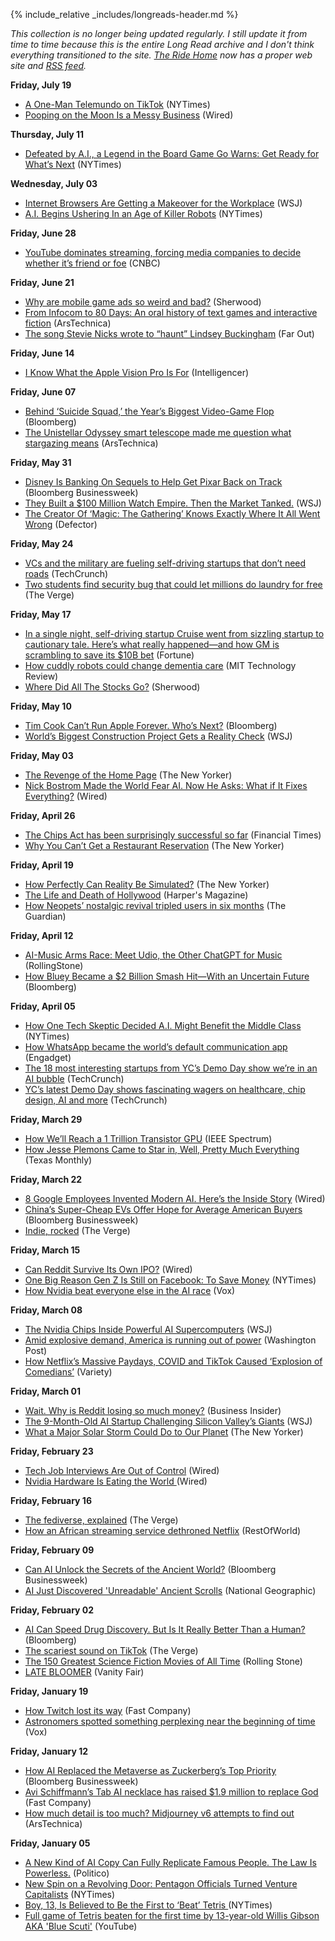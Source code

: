 {% include_relative _includes/longreads-header.md %}

_This collection is no longer being updated regularly. I still update it from time to time because this is the entire Long Read archive and I don't think everything transitioned to the site. [The Ride Home](https://www.ridehome.info/podcast/techmeme-ride-home/) now has a proper web site and [RSS feed](https://feedly.com/i/subscription/feed/https://www.ridehome.info/rss/)._

**Friday, July 19**
  * [A One-Man Telemundo on TikTok](https://www.nytimes.com/2024/07/18/business/media/carlos-espina-tiktok.html) (NYTimes)
  * [Pooping on the Moon Is a Messy Business](https://www.wired.com/story/pooping-on-the-moon-is-a-messy-business/?src=longreads) (Wired)


**Thursday, July 11**
  * [Defeated by A.I., a Legend in the Board Game Go Warns: Get Ready for What’s Next](https://www.nytimes.com/2024/07/10/world/asia/lee-saedol-go-ai.html?unlocked_article_code=1.6E0.Smcj.6TwLgduwyprp&smid=url-share) (NYTimes)

**Wednesday, July 03**
  * [Internet Browsers Are Getting a Makeover for the Workplace](https://www.wsj.com/articles/internet-browsers-are-getting-a-makeover-for-the-workplace-effb343a) (WSJ)
  * [A.I. Begins Ushering In an Age of Killer Robots](https://www.nytimes.com/2024/07/02/technology/ukraine-war-ai-weapons.html) (NYTimes)


**Friday, June 28**
  * [YouTube dominates streaming, forcing media companies to decide whether it’s friend or foe](https://www.cnbc.com/2024/06/26/youtube-streaming-dominance-media-strategy.html) (CNBC)


**Friday, June 21**
  * [Why are mobile game ads so weird and bad?](https://sherwood.news/business/mobile-game-ads-industry-fake-misleading/) (Sherwood)
  * [From Infocom to 80 Days: An oral history of text games and interactive fiction](https://arstechnica.com/gaming/2024/06/from-infocom-to-80-days-an-oral-history-of-text-games-and-interactive-fiction/) (ArsTechnica)
  * [The song Stevie Nicks wrote to “haunt” Lindsey Buckingham](https://faroutmagazine.co.uk/song-stevie-nicks-wrote-haunt-lindsey-buckingham/) (Far Out)


**Friday, June 14**
  * [I Know What the Apple Vision Pro Is For](https://nymag.com/intelligencer/article/apple-vision-pro-disabled-users.html) (Intelligencer)


**Friday, June 07**
  * [Behind ‘Suicide Squad,’ the Year’s Biggest Video-Game Flop](https://www.bloomberg.com/news/articles/2024-06-06/-suicide-squad-warner-bros-s-200-million-flop-haunts-the-gaming-industry?sref=Szq5ylDR) (Bloomberg)
  * [The Unistellar Odyssey smart telescope made me question what stargazing means](https://arstechnica.com/gadgets/2024/05/the-unistellar-odyssey-smart-telescope-made-me-question-what-stargazing-means/) (ArsTechnica)


**Friday, May 31**
  * [Disney Is Banking On Sequels to Help Get Pixar Back on Track](https://www.bloomberg.com/news/features/2024-05-30/disney-s-inside-out-2-could-hold-key-to-pixar-restoring-movie-magic?sref=Szq5ylDR) (Bloomberg Businessweek)
  * [They Built a $100 Million Watch Empire. Then the Market Tanked.](https://www.wsj.com/style/fashion/hodinkee-luxury-watches-ben-clymer-b4078322?st=olcgu8j8rwldbgq) (WSJ)
  * [The Creator Of ‘Magic: The Gathering’ Knows Exactly Where It All Went Wrong](https://defector.com/the-creator-of-magic-the-gathering-knows-exactly-where-it-all-went-wrong?src=longreads) (Defector)


**Friday, May 24**
  * [VCs and the military are fueling self-driving startups that don’t need roads](https://techcrunch.com/2024/05/18/vcs-and-the-military-are-fueling-self-driving-startups-that-dont-need-roads/?guccounter=2) (TechCrunch)
  * [Two students find security bug that could let millions do laundry for free](https://www.theverge.com/2024/5/19/24160383/students-security-bug-laundry-machines-csc-serviceworks) (The Verge)


**Friday, May 17**
  * [In a single night, self-driving startup Cruise went from sizzling startup to cautionary tale. Here’s what really happened—and how GM is scrambling to save its $10B bet](https://fortune.com/2024/05/16/inside-gm-cruise-self-driving-car-accident-san-francisco-what-really-happened/) (Fortune)
  * [How cuddly robots could change dementia care](https://www.technologyreview.com/2024/05/17/1092604/how-cuddly-robots-could-change-dementia-care/) (MIT Technology Review)
  * [Where Did All The Stocks Go?](https://sherwood.news/markets/the-number-of-public-companies-has-fallen-fast/) (Sherwood)


**Friday, May 10**
  * [Tim Cook Can’t Run Apple Forever. Who’s Next?](https://www.bloomberg.com/news/articles/2024-05-08/apple-s-next-ceo-list-of-aapl-insiders-who-could-succeed-tim-cook?sref=Szq5ylDR) (Bloomberg)
  * [World’s Biggest Construction Project Gets a Reality Check](https://www.wsj.com/world/middle-east/saudi-arabia-neom-line-construction-99b3f54f?st=xau0iqz7et8ltyr) (WSJ)


**Friday, May 03**
  * [The Revenge of the Home Page](https://www.newyorker.com/culture/infinite-scroll/the-revenge-of-the-home-page) (The New Yorker)
  * [Nick Bostrom Made the World Fear AI. Now He Asks: What if It Fixes Everything?](https://www.wired.com/story/nick-bostrom-fear-ai-fix-everything/) (Wired)


**Friday, April 26**
  * [The Chips Act has been surprisingly successful so far](https://www.ft.com/content/26756186-99e5-448f-a451-f5e307b13723) (Financial Times)
  * [Why You Can’t Get a Restaurant Reservation](https://www.newyorker.com/news/our-local-correspondents/why-you-cant-get-a-restaurant-reservation) (The New Yorker)


**Friday, April 19**
  * [How Perfectly Can Reality Be Simulated?](https://www.newyorker.com/magazine/2024/04/22/can-the-world-be-simulated) (The New Yorker)
  * [The Life and Death of Hollywood](https://harpers.org/archive/2024/05/the-life-and-death-of-hollywood-daniel-bessner/) (Harper's Magazine)
  * [How Neopets’ nostalgic revival tripled users in six months](https://www.theguardian.com/technology/2024/apr/14/neopets-revival-millennial-gaming-nostalgia) (The Guardian)

**Friday, April 12**
  * [AI-Music Arms Race: Meet Udio, the Other ChatGPT for Music](https://www.rollingstone.com/music/music-features/udio-ai-music-chatgpt-suno-1235001675/) (RollingStone)
  * [How Bluey Became a $2 Billion Smash Hit—With an Uncertain Future](https://www.bloomberg.com/news/features/2024-04-03/is-bluey-ending-disney-s-worried-biggest-kids-show-ever-is-at-risk?sref=Szq5ylDR) (Bloomberg)

**Friday, April 05**
  * [How One Tech Skeptic Decided A.I. Might Benefit the Middle Class](https://www.nytimes.com/2024/04/01/business/ai-tech-economy.html?ugrp=m&unlocked_article_code=1.hU0.psTo.3HJSiNTViRa2&smid=url-share) (NYTimes)
  * [How WhatsApp became the world’s default communication app](https://www.engadget.com/how-whatsapp-became-the-worlds-default-communication-app-144520113.html?guccounter=1) (Engadget)
  * [The 18 most interesting startups from YC’s Demo Day show we’re in an AI bubble](https://techcrunch.com/2024/04/03/ycs-winter-2024-demo-day-confirms-that-we-are-indeed-in-an-ai-bubble/) (TechCrunch)
  * [YC’s latest Demo Day shows fascinating wagers on healthcare, chip design, AI and more](https://techcrunch.com/2024/04/04/ycs-latest-demo-day-shows-fascinating-wagers-on-healthcare-chip-design-ai-and-more/) (TechCrunch)

**Friday, March 29**
  * [How We’ll Reach a 1 Trillion Transistor GPU](https://spectrum.ieee.org/trillion-transistor-gpu) (IEEE Spectrum)
  * [How Jesse Plemons Came to Star in, Well, Pretty Much Everything](https://www.texasmonthly.com/arts-entertainment/jesse-plemons-star-everything/) (Texas Monthly)

**Friday, March 22**
  * [8 Google Employees Invented Modern AI. Here’s the Inside Story](https://www.wired.com/story/eight-google-employees-invented-modern-ai-transformers-paper/) (Wired)
  * [China’s Super-Cheap EVs Offer Hope for Average American Buyers](https://www.bloomberg.com/news/articles/2024-03-18/chinese-ev-affordability-frightens-ford-gm-us-automakers?sref=Szq5ylDR) (Bloomberg Businessweek)
  * [Indie, rocked](https://www.theverge.com/24070565/pitchfork-gq-conde-nast-music-industry-change) (The Verge)

**Friday, March 15**
  * [Can Reddit Survive Its Own IPO?](https://www.wired.com/story/inside-reddit-protest-ipo/) (Wired)
  * [One Big Reason Gen Z Is Still on Facebook: To Save Money](https://www.nytimes.com/2024/03/14/business/gen-z-facebook-marketplace.html?unlocked_article_code=1.ck0.JcH1.GvY7REICEC3B&smid=url-share) (NYTimes)
  * [How Nvidia beat everyone else in the AI race](https://www.vox.com/money/2024/3/7/24092309/nvidia-stock-earnings-valuation-ai-explainer?utm_source=flipboard&utm_content=tech%2Fmagazine%2FTech+Longreads) (Vox)

**Friday, March 08**
  * [The Nvidia Chips Inside Powerful AI Supercomputers](https://www.wsj.com/tech/ai/nvidia-chip-technology-artificial-intelligence-006e29d4?st=s1329ktjxk0q7vv&reflink=desktopwebshare_permalink) (WSJ)
  * [Amid explosive demand, America is running out of power](https://www.washingtonpost.com/business/2024/03/07/ai-data-centers-power/?pwapi_token=eyJ0eXAiOiJKV1QiLCJhbGciOiJIUzI1NiJ9.eyJyZWFzb24iOiJnaWZ0IiwibmJmIjoxNzA5Nzg3NjAwLCJpc3MiOiJzdWJzY3JpcHRpb25zIiwiZXhwIjoxNzExMTY2Mzk5LCJpYXQiOjE3MDk3ODc2MDAsImp0aSI6IjliZWI1MmRjLTVlNTEtNGMxMC04NGI2LTFkNGM4ZWEzYzUyOCIsInVybCI6Imh0dHBzOi8vd3d3Lndhc2hpbmd0b25wb3N0LmNvbS9idXNpbmVzcy8yMDI0LzAzLzA3L2FpLWRhdGEtY2VudGVycy1wb3dlci8ifQ.wqy9LpWJmz3tpAjhvXDkiSHZbNYW-ikg6B44j9dGk0Q) (Washington Post)
  * [How Netflix’s Massive Paydays, COVID and TikTok Caused ‘Explosion of Comedians’](https://variety.com/2024/tv/features/netflix-covid-tiktok-caused-explosion-of-comedians-1235932345/) (Variety)

**Friday, March 01**
  * [Wait. Why is Reddit losing so much money?](https://www.businessinsider.com/why-reddit-loses-money-ipo-research-development-revenue-2024-2024-2) (Business Insider)
  * [The 9-Month-Old AI Startup Challenging Silicon Valley’s Giants](https://www.wsj.com/tech/ai/the-9-month-old-ai-startup-challenging-silicon-valleys-giants-ee2e4c48?st=da0iq9hm34b0awk&reflink=desktopwebshare_permalink) (WSJ)
  * [What a Major Solar Storm Could Do to Our Planet](https://www.newyorker.com/magazine/2024/03/04/what-a-major-solar-storm-could-do-to-our-planet) (The New Yorker)

**Friday, February 23**
  * [Tech Job Interviews Are Out of Control](https://www.wired.com/story/tech-job-interviews-out-of-control/) (Wired)
  * [Nvidia Hardware Is Eating the World ](https://www.wired.com/story/nvidia-hardware-is-eating-the-world-jensen-huang/)(Wired)

**Friday, February 16**
  * [The fediverse, explained](https://www.theverge.com/24063290/fediverse-explained-activitypub-social-media-open-protocol?utm_source=flipboard&utm_content=tech%2Fmagazine%2FTech+Longreads) (The Verge)
  * [How an African streaming service dethroned Netflix](https://restofworld.org/2024/showmax-subscription-africa-netflix/) (RestOfWorld)

**Friday, February 09**
  * [Can AI Unlock the Secrets of the Ancient World?](https://www.bloomberg.com/features/2024-ai-unlock-ancient-world-secrets/?sref=Szq5ylDR) (Bloomberg Businessweek)
  * [AI Just Discovered 'Unreadable' Ancient Scrolls](https://www.nationalgeographic.com/premium/article/herculaneum-scrolls-vesuvius-challenge-seales) (National Geographic)

**Friday, February 02**
  * [AI Can Speed Drug Discovery. But Is It Really Better Than a Human?](https://www.bloomberg.com/news/articles/2024-01-31/ai-speeds-up-drug-development-but-effectiveness-is-untested?sref=Szq5ylDR) (Bloomberg)
  * [The scariest sound on TikTok](https://www.theverge.com/24041562/tiktok-north-sea-hoist-the-colours?utm_source=flipboard&utm_content=tech%2Fmagazine%2FTech+Longreads) (The Verge)
  * [The 150 Greatest Science Fiction Movies of All Time](https://www.rollingstone.com/tv-movies/tv-movie-lists/best-sci-fi-movies-1234893930/the-martian-2013-1234931143/) (Rolling Stone)
  * [LATE BLOOMER](https://archive.vanityfair.com/article/2024/2/1/late-bloomer) (Vanity Fair)

**Friday, January 19**
  * [How Twitch lost its way](https://www.fastcompany.com/91010966/how-twitch-lost-its-way) (Fast Company)
  * [Astronomers spotted something perplexing near the beginning of time](https://www.vox.com/science/24040534/jwst-galaxies-big-bright-mystery-black-holes-cosmology) (Vox)


**Friday, January 12**
  * [How AI Replaced the Metaverse as Zuckerberg’s Top Priority](https://www.bloomberg.com/news/features/2024-01-11/mark-zuckerberg-pivots-to-ai-from-metaverse-to-further-his-legacy?sref=Szq5ylDR) (Bloomberg Businessweek)
  * [Avi Schiffmann’s Tab AI necklace has raised $1.9 million to replace God](https://www.fastcompany.com/91007630/avi-schiffmanns-tab-ai-necklace-has-raised-1-9-million-to-replace-god#:~:text=Schiffmann%20also%20reveals%20that%20he's,and%20CEO%20of%20Perplexity%20AI) (Fast Company)
  * [How much detail is too much? Midjourney v6 attempts to find out](https://arstechnica.com/information-technology/2024/01/a-crazy-update-midjourney-v6-upgrade-heaps-on-ai-generated-detail/) (ArsTechnica)


**Friday, January 05**
  * [A New Kind of AI Copy Can Fully Replicate Famous People. The Law Is Powerless.](https://www.politico.com/news/magazine/2023/12/30/ai-psychologist-chatbot-00132682) (Politico)
  * [New Spin on a Revolving Door: Pentagon Officials Turned Venture Capitalists](https://www.nytimes.com/2023/12/30/us/politics/pentagon-venture-capitalists.html?unlocked_article_code=1.KU0.6PT5.Il4DJtF8u_gG&smid=nytcore-ios-share&referringSource=articleShare) (NYTimes)
  * [Boy, 13, Is Believed to Be the First to ‘Beat’ Tetris ](https://www.nytimes.com/2024/01/03/arts/tetris-beat-blue-scuti.html?partner=slack&smid=sl-share)(NYTimes)
  * [Full game of Tetris beaten for the first time by 13-year-old Willis Gibson AKA 'Blue Scuti'](https://www.youtube.com/watch?v=BUYt6Zp8a04) (YouTube)
